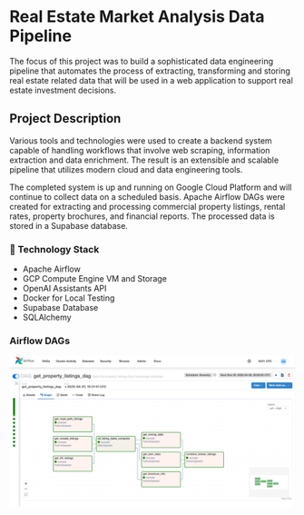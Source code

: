# Real Estate Market Analysis Data Pipeline
The focus of this project was to build a sophisticated data engineering pipeline that automates the process of extracting, transforming and storing real estate related data that will be used in a web application to support real estate investment decisions. 

## Project Description
Various tools and technologies were used to create a backend system capable of handling workflows that involve web scraping, information extraction and data enrichment. The result is an extensible and scalable pipeline that utilizes modern cloud and data engineering tools. 

The completed system is up and running on Google Cloud Platform and will continue to collect data on a scheduled basis. Apache Airflow DAGs were created for extracting and processing commercial property listings, rental rates, property brochures, and financial reports. The processed data is stored in a Supabase database.

### 🤖 Technology Stack
- Apache Airflow
- GCP Compute Engine VM and Storage
- OpenAI Assistants API
- Docker for Local Testing
- Supabase Database
- SQLAlchemy

###  Airflow DAGs


![Airflow Screenshot](https://github.com/jamesAmckinnon/RE_Data_Pipeline/blob/master/images/Airflow_Get_Listings.png)
